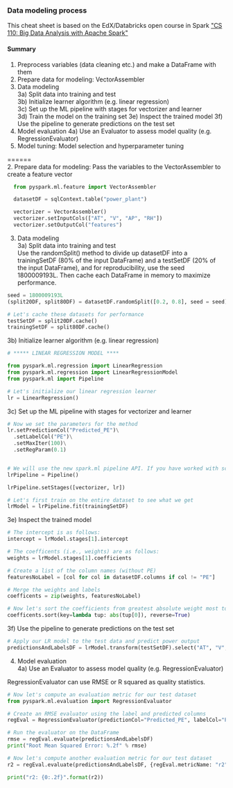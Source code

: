 ### Data modeling process

This cheat sheet is based on the EdX/Databricks open course in Spark ["CS 110: Big Data Analysis with Apache Spark"](https://courses.edx.org/courses/course-v1:BerkeleyX+CS110x+2T2016/info)

#### Summary  
  1. Preprocess variables (data cleaning etc.) and make a DataFrame with them  
  2. Prepare data for modeling: VectorAssembler  
  3. Data modeling  
    3a) Split data into training and test  
    3b) Initialize learner algorithm (e.g. linear regression)  
    3c) Set up the ML pipeline with stages for vectorizer and learner  
    3d) Train the model on the training set
    3e) Inspect the trained model
    3f) Use the pipeline to generate predictions on the test set
  4. Model evaluation
    4a) Use an Evaluator to assess model quality (e.g. RegressionEvaluator)
  5. Model tuning: Model selection and hyperparameter tuning  

======  
2. Prepare data for modeling: Pass the variables to the VectorAssembler to create a feature vector  

```python
  from pyspark.ml.feature import VectorAssembler

  datasetDF = sqlContext.table("power_plant")

  vectorizer = VectorAssembler()
  vectorizer.setInputCols(["AT", "V", "AP", "RH"])
  vectorizer.setOutputCol("features")
````
3. Data modeling  
3a) Split data into training and test  
Use the randomSplit() method to divide up datasetDF into a trainingSetDF (80% of the input DataFrame) 
and a testSetDF (20% of the input DataFrame), and for reproducibility, use the seed 1800009193L. 
Then cache each DataFrame in memory to maximize performance.  

```python
seed = 1800009193L
(split20DF, split80DF) = datasetDF.randomSplit([0.2, 0.8], seed = seed)

# Let's cache these datasets for performance
testSetDF = split20DF.cache()
trainingSetDF = split80DF.cache()
````  
3b) Initialize learner algorithm (e.g. linear regression)  

```python
# ***** LINEAR REGRESSION MODEL ****

from pyspark.ml.regression import LinearRegression
from pyspark.ml.regression import LinearRegressionModel
from pyspark.ml import Pipeline

# Let's initialize our linear regression learner
lr = LinearRegression()
````
 3c) Set up the ML pipeline with stages for vectorizer and learner     
```python
# Now we set the parameters for the method
lr.setPredictionCol("Predicted_PE")\
  .setLabelCol("PE")\
  .setMaxIter(100)\
  .setRegParam(0.1)


# We will use the new spark.ml pipeline API. If you have worked with scikit-learn this will be very familiar.
lrPipeline = Pipeline()

lrPipeline.setStages([vectorizer, lr])

# Let's first train on the entire dataset to see what we get
lrModel = lrPipeline.fit(trainingSetDF)
````
3e) Inspect the trained model  
````python
# The intercept is as follows:
intercept = lrModel.stages[1].intercept

# The coefficents (i.e., weights) are as follows:
weights = lrModel.stages[1].coefficients

# Create a list of the column names (without PE)
featuresNoLabel = [col for col in datasetDF.columns if col != "PE"]

# Merge the weights and labels
coefficents = zip(weights, featuresNoLabel)

# Now let's sort the coefficients from greatest absolute weight most to the least absolute weight
coefficents.sort(key=lambda tup: abs(tup[0]), reverse=True)
````  
3f) Use the pipeline to generate predictions on the test set  
```python
# Apply our LR model to the test data and predict power output
predictionsAndLabelsDF = lrModel.transform(testSetDF).select("AT", "V", "AP", "RH", "PE", "Predicted_PE")
````

4. Model evaluation  
4a) Use an Evaluator to assess model quality (e.g. RegressionEvaluator)  

RegressionEvaluator can use RMSE or R squared as quality statistics.

```python
# Now let's compute an evaluation metric for our test dataset
from pyspark.ml.evaluation import RegressionEvaluator

# Create an RMSE evaluator using the label and predicted columns
regEval = RegressionEvaluator(predictionCol="Predicted_PE", labelCol="PE", metricName="rmse")

# Run the evaluator on the DataFrame
rmse = regEval.evaluate(predictionsAndLabelsDF)
print("Root Mean Squared Error: %.2f" % rmse)

# Now let's compute another evaluation metric for our test dataset
r2 = regEval.evaluate(predictionsAndLabelsDF, {regEval.metricName: "r2"})

print("r2: {0:.2f}".format(r2))
````
